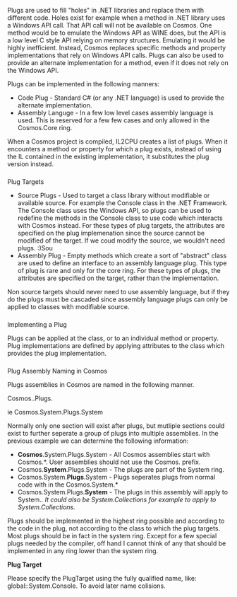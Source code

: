 Plugs are used to fill "holes" in .NET libraries and replace them with different 
 code. Holes exist for example when a method in .NET library uses a Windows API 
 call. That API call will not be available on Cosmos. One method would be to 
 emulate the Windows API as WINE does, but the API is a low level C style API 
 relying on memory structures. Emulating it would be highly inefficient. Instead, 
 Cosmos replaces specific methods and property implementations that rely on 
 Windows API calls. Plugs can also be used to provide an alternate implementation 
 for a method, even if it does not rely on the Windows API.

 Plugs can be implemented in the following manners:

*   Code Plug - Standard C# (or any .NET language) is used to provide the alternate  implementation.
*   Assembly Languge - In a few low level cases assembly language is used. This is  reserved for a few few cases and only allowed in the Cosmos.Core ring.

 When a Cosmos project is compiled, IL2CPU creates a list of plugs. When it 
 encounters a method or property for which a plug exists, instead of using the IL 
 contained in the existing implementation, it substitutes the plug version 
 instead.

### 
 Plug Targets

*   Source Plugs - Used to target a class library without modifiable or available  source.  For example the Console class in the .NET Framework. The Console class uses the  Windows API, so plugs can be used to redefine the methods in the Console class  to use code which interacts with Cosmos instead. For these types of plug  targets, the attributes are specified on the plug implemenation since the source  cannot be modified of the target. If we coud modify the source, we wouldn&#39;t need  plugs. :)Sou
*   Assembly Plug - Empty methods which create a sort of &quot;abstract&quot; class are used  to define an interface to an assembly language plug. This type of plug is rare  and only for the core ring. For these types of plugs, the attributes are  specified on the target, rather than the implementation.

 Non source targets should never need to use assembly language, but if they do 
 the plugs must be cascaded since assembly language plugs can only be applied to 
 classes with modifiable source.

### 
 Implementing a Plug

 Plugs can be applied at the class, or to an individual method or property. Plug 
 implementations are defined by applying attributes to the class which provides 
 the plug implementation.

### 
 Plug Assembly Naming in Cosmos

 Plugs assemblies in Cosmos are named in the following manner.

 Cosmos.<ring>.Plugs.<Unique section of target namespace>

 ie Cosmos.System.Plugs.System

 Normally only one section will exist after plugs, but mutliple sections could 
 exist to further seperate a group of plugs into multiple assemblies. In the 
 previous example we can determine the following information:

*   **Cosmos**.System.Plugs.System - All Cosmos assemblies start with Cosmos.*.  User assemblies should not use the Cosmos. prefix.
*   Cosmos.**System**.Plugs.System - The plugs are part of the System ring.
*   Cosmos.System.**Plugs**.System - Plugs seperates plugs from normal code with  in the Cosmos.System.*
*   Cosmos.System.Plugs.**System** - The plugs in this assembly will apply to  System.*. It could also be System.Collections for example to apply to  System.Collections.*

 Plugs should be implemented in the highest ring possible and according to the 
 code in the plug, not according to the class to which the plug targets. Most 
 plugs should be in fact in the system ring. Except for a few special plugs 
 needed by the compiler, off hand I cannot think of any that should be 
 implemented in any ring lower than the system ring.

 **Plug Target**

 Please specify the PlugTarget using the fully qualified name, like: 
 global::System.Console. To avoid later name colisions.